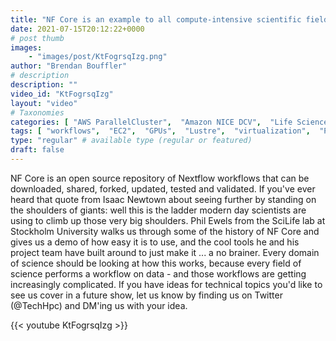 ```yaml
---
title: "NF Core is an example to all compute-intensive scientific fields. They should all watch this."
date: 2021-07-15T20:12:22+0000
# post thumb
images:
    - "images/post/KtFogrsqIzg.png"
author: "Brendan Bouffler"
# description
description: ""
video_id: "KtFogrsqIzg"
layout: "video"
# Taxonomies
categories: [ "AWS ParallelCluster",  "Amazon NICE DCV",  "Life Sciences", ]
tags: [ "workflows",  "EC2",  "GPUs",  "Lustre",  "virtualization",  "ParallelCluster",  "vizualization",  "High Performance Computing",  "Storage",  "spot",  "Covid-19",  "nf-core",  "HPC",  "CPUs",  "genomics",  "nextflow",  "scilife",  "DCV",  "nf core",  "Schedulers",  "HCLS",  "techshorts", ]
type: "regular" # available type (regular or featured)
draft: false
---
```


NF Core is an open source repository of Nextflow workflows that can be downloaded, shared, forked, updated, tested and validated. If you've ever heard that quote from Isaac Newtown about seeing further by standing on the shoulders of giants: well this is the ladder modern day scientists are using to climb up those very big shoulders.
Phil Ewels from the SciLife lab at Stockholm University walks us through some of the history of NF Core and gives us a demo of how easy it is to use, and the cool tools he and his project team have built around to just make it ... a no brainer.
Every domain of science should be looking at how this works, because every field of science performs a workflow on data - and those workflows are getting increasingly complicated.
If you have ideas for technical topics you'd like to see us cover in a future show, let us know by finding us on Twitter (@TechHpc) and DM'ing us with your idea.

{{< youtube KtFogrsqIzg >}}